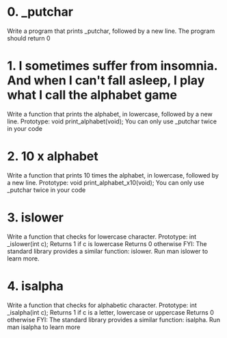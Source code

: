 # 0. _putchar 
Write a program that prints _putchar, followed by a new line.
    The program should return 0

# 1. I sometimes suffer from insomnia. And when I can't fall asleep, I play what I call the alphabet game
Write a function that prints the alphabet, in lowercase, followed by a new line.
    Prototype: void print_alphabet(void);
    You can only use _putchar twice in your code

# 2. 10 x alphabet 
Write a function that prints 10 times the alphabet, in lowercase, followed by a new line.
    Prototype: void print_alphabet_x10(void);
    You can only use _putchar twice in your code

# 3. islower
Write a function that checks for lowercase character.
    Prototype: int _islower(int c);
    Returns 1 if c is lowercase
    Returns 0 otherwise
FYI: The standard library provides a similar function: islower. Run man islower to learn more.

# 4. isalpha 
Write a function that checks for alphabetic character.
    Prototype: int _isalpha(int c);
    Returns 1 if c is a letter, lowercase or uppercase
    Returns 0 otherwise
FYI: The standard library provides a similar function: isalpha. Run man isalpha to learn more
